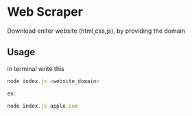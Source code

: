 
# Web Scraper

Download eniter website (html,css,js), by providing the domain


## Usage
in terminal write this

```javascript
node index.js <website_domain>

ex:

node index.js apple.com
```

